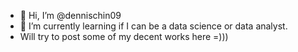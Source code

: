 - 👋 Hi, I’m @dennischin09
- 🌱 I’m currently learning if I can be a data science or data analyst.
- Will try to post some of my decent works here =)))

<!---
dennischin09/dennischin09 is a ✨ special ✨ repository because its `README.md` (this file) appears on your GitHub profile.
You can click the Preview link to take a look at your changes.
--->
